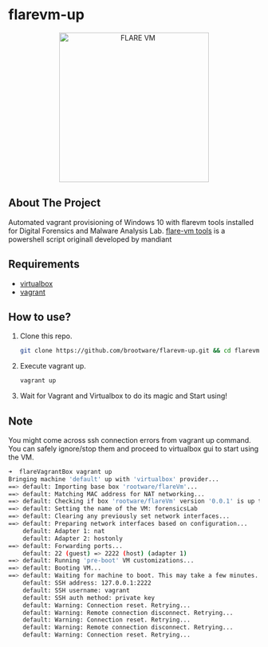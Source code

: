 # flarevm-up

<p align="center">
  <img width="300" height="300" src="https://raw.githubusercontent.com/mandiant/flare-vm/master/flarevm.png?raw=true" alt="FLARE VM"/>
</p>

## About The Project

Automated vagrant provisioning of Windows 10 with flarevm tools installed for Digital Forensics and Malware Analysis Lab. [flare-vm tools](https://github.com/mandiant/flare-vm) is a powershell script originall developed by mandiant

## Requirements

- [virtualbox](https://www.virtualbox.org/wiki/Downloads)
- [vagrant](https://www.vagrantup.com/docs/installation)

## How to use?

1. Clone this repo.

   ```bash
   git clone https://github.com/brootware/flarevm-up.git && cd flarevm-up
   ```

2. Execute vagrant up.

   ```bash
   vagrant up
   ```

3. Wait for Vagrant and Virtualbox to do its magic and Start using!

## Note

You might come across ssh connection errors from vagrant up command. You can safely ignore/stop them and proceed to virtualbox gui to start using the VM.

```bash
➜  flareVagrantBox vagrant up
Bringing machine 'default' up with 'virtualbox' provider...
==> default: Importing base box 'rootware/flareVm'...
==> default: Matching MAC address for NAT networking...
==> default: Checking if box 'rootware/flareVm' version '0.0.1' is up to date...
==> default: Setting the name of the VM: forensicsLab
==> default: Clearing any previously set network interfaces...
==> default: Preparing network interfaces based on configuration...
    default: Adapter 1: nat
    default: Adapter 2: hostonly
==> default: Forwarding ports...
    default: 22 (guest) => 2222 (host) (adapter 1)
==> default: Running 'pre-boot' VM customizations...
==> default: Booting VM...
==> default: Waiting for machine to boot. This may take a few minutes...
    default: SSH address: 127.0.0.1:2222
    default: SSH username: vagrant
    default: SSH auth method: private key
    default: Warning: Connection reset. Retrying...
    default: Warning: Remote connection disconnect. Retrying...
    default: Warning: Connection reset. Retrying...
    default: Warning: Remote connection disconnect. Retrying...
    default: Warning: Connection reset. Retrying...
```
